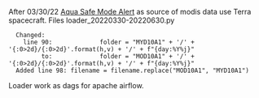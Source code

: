   After 03/30/22 [Aqua Safe Mode Alert](https://lpdaac.usgs.gov/news/aqua-safe-mode-alert/) as source of modis data use Terra spacecraft.
  Files loader_20220330-20220630.py
```
  Changed:
    line 90:             folder = "MYD10A1" + '/' + '{:0>2d}/{:0>2d}'.format(h,v) + '/' + f"{day:%Y%j}"
         to:             folder = "MOD10A1" + '/' + '{:0>2d}/{:0>2d}'.format(h,v) + '/' + f"{day:%Y%j}"
  Added line 98: filename = filename.replace("MOD10A1", "MYD10A1")
```
Loader work as dags for apache airflow.
